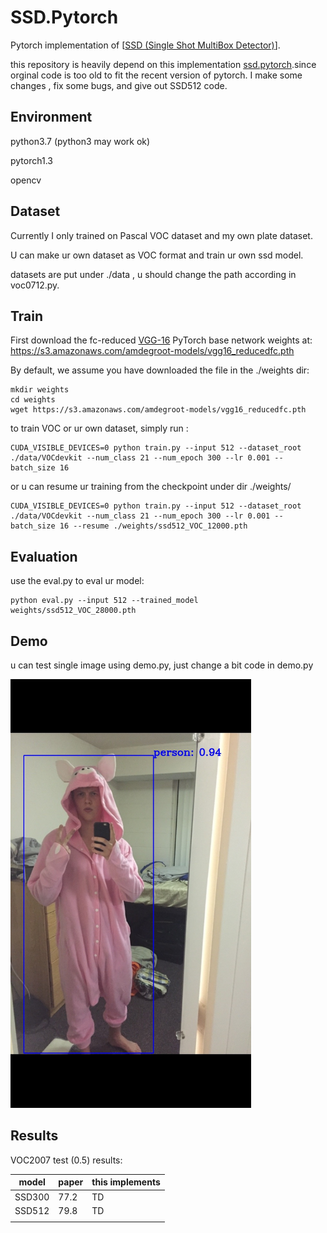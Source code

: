 

# SSD.Pytorch

Pytorch implementation of [[SSD (Single Shot MultiBox Detector)](https://arxiv.org/abs/1512.02325)]. 

this repository is heavily depend on this implementation [ssd.pytorch](https://github.com/amdegroot/ssd.pytorch).since orginal code is too old to fit the recent version of pytorch. I make some changes , fix some bugs, and give out SSD512  code.

## Environment

python3.7 (python3 may work ok)

pytorch1.3

opencv

## Dataset

Currently I only trained on Pascal VOC dataset and my own plate dataset.

U can make ur own dataset as VOC format and train ur own ssd model.

datasets are put under ./data , u should change the path according in voc0712.py.

## Train

First download the fc-reduced [VGG-16](https://arxiv.org/abs/1409.1556) PyTorch base network weights at: https://s3.amazonaws.com/amdegroot-models/vgg16_reducedfc.pth

By default, we assume you have downloaded the file in the ./weights dir:

```shell
mkdir weights
cd weights
wget https://s3.amazonaws.com/amdegroot-models/vgg16_reducedfc.pth
```

to train VOC or ur own dataset, simply run :

```shell
CUDA_VISIBLE_DEVICES=0 python train.py --input 512 --dataset_root ./data/VOCdevkit --num_class 21 --num_epoch 300 --lr 0.001 --batch_size 16
```

or u can resume ur training from the checkpoint under dir ./weights/

```shell
CUDA_VISIBLE_DEVICES=0 python train.py --input 512 --dataset_root ./data/VOCdevkit --num_class 21 --num_epoch 300 --lr 0.001 --batch_size 16 --resume ./weights/ssd512_VOC_12000.pth
```

## Evaluation

use the eval.py to eval ur model:

```
python eval.py --input 512 --trained_model weights/ssd512_VOC_28000.pth
```

## Demo

u can test single image using demo.py, just change a bit code in demo.py

<img src="./test/resut.jpg" alt="[](./test/resut.jpg)" style="zoom: 67%;" />

## Results

  VOC2007 test (0.5) results:

| model  | paper | this implements |
| ------ | ----- | --------------- |
| SSD300 | 77.2  | TD              |
| SSD512 | 79.8  | TD              |
|        |       |                 |


